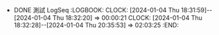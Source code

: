 - DONE 測試 LogSeq
  :LOGBOOK:
  CLOCK: [2024-01-04 Thu 18:31:59]--[2024-01-04 Thu 18:32:20] =>  00:00:21
  CLOCK: [2024-01-04 Thu 18:32:28]--[2024-01-04 Thu 20:35:53] =>  02:03:25
  :END: